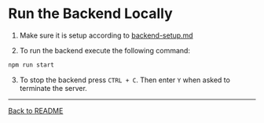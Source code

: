 # Run the Backend Locally

1. Make sure it is setup according to [backend-setup.md](backend-setup.md)

2. To run the backend execute the following command:

```bash
npm run start
```

3. To stop the backend press `CTRL + C`. Then enter `Y` when asked to terminate the server.

---

[Back to README](/README.md)

